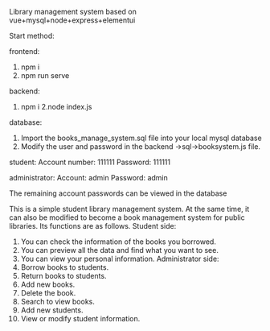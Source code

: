 Library management system based on vue+mysql+node+express+elementui

Start method:

frontend:
1. npm i
2. npm run serve

backend:
1. npm i
2.node index.js

database: 
1. Import the books_manage_system.sql file into your local mysql database
2. Modify the user and password in the backend →sql→booksystem.js file.

student:
Account number: 111111 
Password: 111111

administrator:
Account: admin 
Password: admin

The remaining account passwords can be viewed in the database




This is a simple student library management system. At the same time, it can also be modified to become a book management system for public libraries. Its functions are as follows.
Student side:
1. You can check the information of the books you borrowed.
2. You can preview all the data and find what you want to see.
3. You can view your personal information.
Administrator side:
1. Borrow books to students.
2. Return books to students.
3. Add new books.
4. Delete the book.
5. Search to view books.
6. Add new students.
7. View or modify student information.



